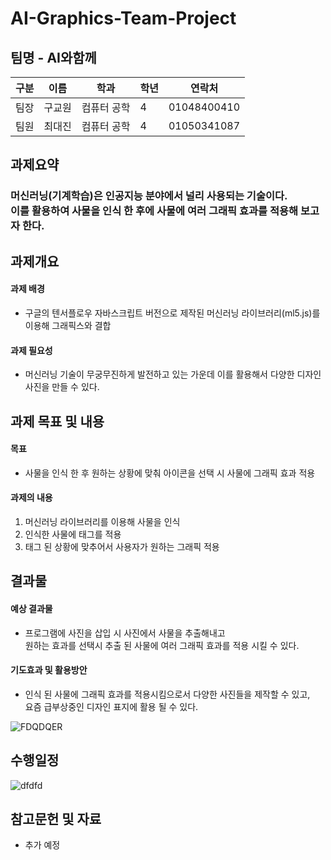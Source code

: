 #  AI-Graphics-Team-Project

## 팀명 - AI와함께

|구분|이름|학과|학년|연락처|
|---|---|---|---|---|
|팀장|구교원|컴퓨터 공학|4|01048400410|
|팀원|최대진|컴퓨터 공학|4|01050341087|

## 과제요약

### 머신러닝(기계학습)은 인공지능 분야에서 널리 사용되는 기술이다.<br/>이를 활용하여 사물을 인식 한 후에 사물에 여러 그래픽 효과를 적용해 보고자 한다.

## 과제개요

#### 과제 배경
- 구글의 텐서플로우 자바스크립트 버전으로 제작된 머신러닝 라이브러리(ml5.js)를 이용해 그래픽스와 결합

#### 과제 필요성
- 머신러닝 기술이 무궁무진하게 발전하고 있는 가운데 이를 활용해서 다양한 디자인 사진을 만들 수 있다.

## 과제 목표 및 내용

#### 목표

- 사물을 인식 한 후 원하는 상황에 맞춰 아이콘을 선택 시 사물에 그래픽 효과 적용

#### 과제의 내용

1. 머신러닝 라이브러리를 이용해 사물을 인식
2. 인식한 사물에 태그를 적용
3. 태그 된 상황에 맞추어서 사용자가 원하는 그래픽 적용

## 결과물

#### 예상 결과물

- 프로그램에 사진을 삽입 시 사진에서 사물을 추출해내고 <br/> 원하는 효과를 선택시 추출 된 사물에 여러 그래픽 효과를 적용 시킬 수 있다.

#### 기도효과 및 활용방안

- 인식 된 사물에 그래픽 효과를 적용시킴으로서 다양한 사진들을 제작할 수 있고,<br/> 요즘 급부상중인 디자인 표지에 활용 될 수 있다.

![FDQDQER](https://user-images.githubusercontent.com/102790527/169730044-7e39d32c-177c-4465-8d01-c130da664220.PNG)

## 수행일정

![dfdfd](https://user-images.githubusercontent.com/102790527/169727690-d3708314-e308-4a5f-8ce8-d454aeb6b7b0.PNG)

## 참고문헌 및 자료
 
- 추가 예정
